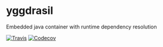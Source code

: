 # yggdrasil
Embedded java container with runtime dependency resolution

[![Travis](https://img.shields.io/travis/squark-io/yggdrasil.svg?maxAge=2592000)](https://travis-ci.org/squark-io/yggdrasil/)
[![Codecov](https://img.shields.io/codecov/c/github/squark-io/yggdrasil.svg?maxAge=2592000)](https://codecov.io/gh/squark-io/yggdrasil)

